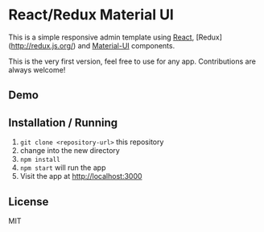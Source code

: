 React/Redux Material UI
================================

This is a simple responsive admin template using [React](https://facebook.github.io/react/), [Redux] (http://redux.js.org/) and [Material-UI](http://www.material-ui.com/) components.

This is the very first version, feel free to use for any app. Contributions are always welcome!

Demo
----

Installation / Running
----------------------

1. `git clone <repository-url>` this repository
2. change into the new directory
3. `npm install`
4. `npm start` will run the app
5. Visit the app at [http://localhost:3000](http://localhost:3000)


License
-------
MIT
